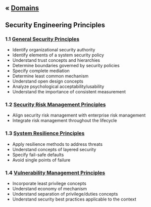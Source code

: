 &laquo; [Domains](../index.md)
---
## Security Engineering Principles

### 1.1 [General Security Principles](task-1.1.md)
- Identify organizational security authority
- Identify elements of a system security policy
- Understand trust concepts and hierarchies
- Determine boundaries governed by security policies
- Specify complete mediation
- Determine least common mechanism
- Understand open design concepts
- Analyze psychological acceptability/usability
- Understand the importance of consistent measurement

### 1.2 [Security Risk Management Principles](task-1.2.md)
- Align security risk management with enterprise risk management
- Integrate risk management throughout the lifecycle

### 1.3 [System Resilience Principles](task-1.3.md)
- Apply resilience methods to address threats
- Understand concepts of layered security
- Specify fail-safe defaults
- Avoid single points of failure

### 1.4 [Vulnerability Management Principles](task-1.4.md)
- Incorporate least privilege concepts
- Understand economy of mechanism
- Understand separation of privilege/duties concepts
- Understand security best practices applicable to the context

